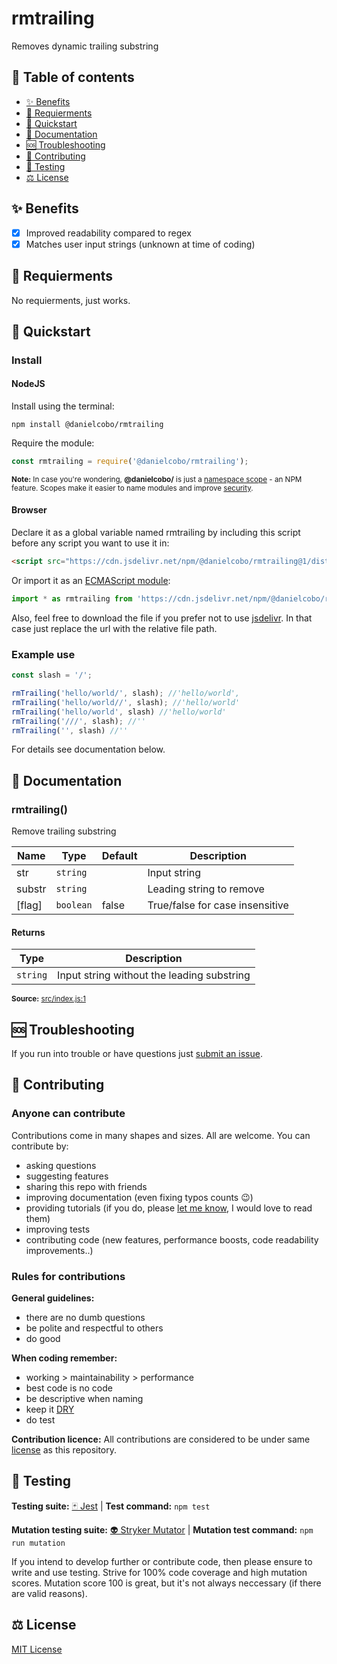 # rmtrailing

Removes dynamic trailing substring

## 🧭 Table of contents

- [✨ Benefits](#-benefits)
- [🎒 Requierments](#-requierments)
- [🚀 Quickstart](#-quickstart)
- [📘 Documentation](#-documentation)
- [🆘 Troubleshooting](#-troubleshooting)
- [🤝 Contributing](#-contributing)
- [🧪 Testing](#-testing)
- [⚖️ License](#️-license)

## ✨ Benefits

- [x] Improved readability compared to regex
- [x] Matches user input strings (unknown at time of coding)

## 🎒 Requierments

No requierments, just works.

## 🚀 Quickstart

### Install

#### NodeJS

Install using the terminal:

```cli
npm install @danielcobo/rmtrailing
```

Require the module:

```js
const rmtrailing = require('@danielcobo/rmtrailing');
```

<sub>**Note:** In case you're wondering, **@danielcobo/** is just a [namespace scope](https://docs.npmjs.com/about-scopes/) - an NPM feature. Scopes make it easier to name modules and improve [security](https://github.blog/2021-02-12-avoiding-npm-substitution-attacks/).</sub>

#### Browser

Declare it as a global variable named rmtrailing by including this script before any script you want to use it in:

```html
<script src="https://cdn.jsdelivr.net/npm/@danielcobo/rmtrailing@1/dist/iife/rmtrailing.min.js"></script>
```

Or import it as an [ECMAScript module](https://developer.mozilla.org/en-US/docs/Web/JavaScript/Reference/Statements/import):

```js
import * as rmtrailing from 'https://cdn.jsdelivr.net/npm/@danielcobo/rmtrailing@1/dist/esm/rmtrailing.min.js';
```

Also, feel free to download the file if you prefer not to use [jsdelivr](https://www.jsdelivr.com). In that case just replace the url with the relative file path.

### Example use

```js
const slash = '/';

rmTrailing('hello/world/', slash); //'hello/world',
rmTrailing('hello/world//', slash); //'hello/world'
rmTrailing('hello/world', slash) //'hello/world'
rmTrailing('///', slash); //''
rmTrailing('', slash) //''
```

For details see documentation below.

## 📘 Documentation

### rmtrailing()
Remove trailing substring

| Name | Type | Default | Description |
| ---- | ---- | ------- | ----------- |
| str | `string` |  | Input string |
| substr | `string` |  | Leading string to remove |
| [flag] | `boolean` | false | True/false for case insensitive |

#### Returns
| Type | Description |
| ---- | ----------- |
| `string` | Input string without the leading substring |

<sub>**Source:** [src/index.js:1](https://github.com/danielcobo/rmtrailing/blob/master/src/index.js?plain=1#L1)</sub>

## 🆘 Troubleshooting

If you run into trouble or have questions just [submit an issue](https://github.com/danielcobo/rmtrailing/issues).

## 🤝 Contributing

### Anyone can contribute

Contributions come in many shapes and sizes. All are welcome.
You can contribute by:

- asking questions
- suggesting features
- sharing this repo with friends
- improving documentation (even fixing typos counts 😉)
- providing tutorials (if you do, please [let me know](https://twitter.com/danielcobocom), I would love to read them)
- improving tests
- contributing code (new features, performance boosts, code readability improvements..)

### Rules for contributions

**General guidelines:**

- there are no dumb questions
- be polite and respectful to others
- do good

**When coding remember:**

- working > maintainability > performance
- best code is no code
- be descriptive when naming
- keep it [DRY](https://en.wikipedia.org/wiki/Don%27t_repeat_yourself)
- do test

**Contribution licence:**
All contributions are considered to be under same [license](#️-license) as this repository.

## 🧪 Testing

**Testing suite:** [🃏 Jest](https://jestjs.io) | **Test command:** `npm test`

**Mutation testing suite:** [👽 Stryker Mutator](https://stryker-mutator.io) | **Mutation test command:** `npm run mutation`

If you intend to develop further or contribute code, then please ensure to write and use testing. Strive for 100% code coverage and high mutation scores. Mutation score 100 is great, but it's not always neccessary (if there are valid reasons).

## ⚖️ License

[MIT License](https://github.com/danielcobo/rmtrailing/blob/master/LICENSE.md)